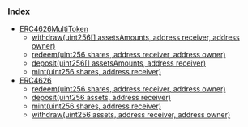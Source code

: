 ### Index

- [ERC4626MultiToken](ERC4626MultiToken.md)
  - [withdraw(uint256[] assetsAmounts, address receiver, address owner)](ERC4626MultiToken.md#function-withdrawuint256-assetsamounts-address-receiver-address-owner)
  - [redeem(uint256 shares, address receiver, address owner)](ERC4626MultiToken.md#function-redeemuint256-shares-address-receiver-address-owner)
  - [deposit(uint256[] assetsAmounts, address receiver)](ERC4626MultiToken.md#function-deposituint256-assetsamounts-address-receiver)
  - [mint(uint256 shares, address receiver)](ERC4626MultiToken.md#function-mintuint256-shares-address-receiver)
- [ERC4626](ERC4626.md)
  - [redeem(uint256 shares, address receiver, address owner)](ERC4626.md#function-redeemuint256-shares-address-receiver-address-owner)
  - [deposit(uint256 assets, address receiver)](ERC4626.md#function-deposituint256-assets-address-receiver)
  - [mint(uint256 shares, address receiver)](ERC4626.md#function-mintuint256-shares-address-receiver)
  - [withdraw(uint256 assets, address receiver, address owner)](ERC4626.md#function-withdrawuint256-assets-address-receiver-address-owner)